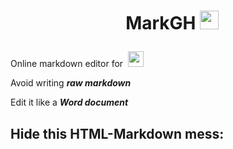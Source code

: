 <h1 align="center">
  
  &nbsp; MarkGH [<img height="30" src="/EvitanRelta/testing-grounds/raw/master/assets/logo.png" />](/EvitanRelta/testing-grounds/blob/master/assets/logo.png)
  
</h1>

Online markdown editor for  [<img height="25" src="/EvitanRelta/testing-grounds/raw/master/assets/github_logo.png" />](/EvitanRelta/testing-grounds/blob/master/assets/github_logo.png)

Avoid writing ***raw markdown***

Edit it like a ***Word document***

## [](#hide-this-html-markdown-mess)Hide this HTML-Markdown mess:
